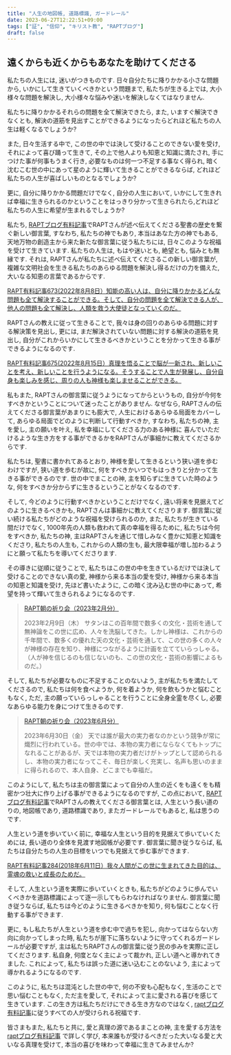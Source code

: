 ```yaml
---
title: "人生の地図帳, 道路標識, ガードレール"
date: 2023-06-27T12:22:51+09:00
tags: ["証", "信仰", "キリスト教", "RAPTブログ"]
draft: false
---
```


 ## 遠くからも近くからもあなたを助けてくださる

私たちの人生には, 迷いがつきものです. 
日々自分たちに降りかかる小さな問題から, いかにして生きていくべきかという問題まで,
私たちが生きる上では, 大小様々な問題を解決し, 大小様々な悩みや迷いを解決しなくてはなりません.

私たちに降りかかるそれらの問題を全て解決できたら, また, いますぐ解決できなくとも, 
解決の道筋を見出すことができるようになったらどれほど私たちの人生は軽くなるでしょうか?

また, 日々生活する中で, この世の中では決して受けることのできない愛を受け, それによって喜び踊って生きて, 
その上で他人よりも知恵と知識に満たされ, 手につけた事が何事もうまく行き, 必要なものは何一つ不足する事なく得られ,
暗く沈むこむ世の中にあって星のように輝いて生きることができるならば, どれほど私たちの人生が喜ばしいものとなるでしょうか?

更に, 自分に降りかかる問題だけでなく, 自分の人生において, 
いかにして生きれば幸福に生きられるのかということをはっきり分かって生きられたら,どれほど私たちの人生に希望が生まれるでしょうか?

私たち, [RAPTブログ有料記事](https://rapt-neo.com/?page_id=30947)でRAPTさんが述べ伝えてくださる聖書の歴史を繋ぐ新しい御言葉,
すなわち, 私たちの神でもあり, 本当はあなた方の神でもある, 天地万物の創造主から来た新たな御言葉に従う私たちには,
日々このような祝福を受けて生きています. 私たちの人生は, もはや迷いとも, 絶望とも, 悩みとも無縁です. 
それは, RAPTさんが私たちに述べ伝えてくださるこの新しい御言葉が, 複雑な文明社会を生きる私たちのあらゆる問題を解決し得るだけの力を備えた,
大いなる知恵の言葉であるからです.

[RAPT有料記事673(2022年8月8日）知能の高い人は、自分に降りかかるどんな問題も全て解決することができる。そして、自分の問題を全て解決できる人が、他人の問題も全て解決し、人類を救う大使徒となっていくのだ。](https://rapt-neo.com/?p=57110)

RAPTさんの教えに従って生きることで, 我々は身の回りのあらゆる問題に対する解決策を見出し, 更には, 
まだ解決されていない問題に対する解決の道筋を見出し, 自分がこれからいかにして生きるべきかということを分かって生きる事ができるようになるのです.

[RAPT有料記事675(2022年8月15日）真理を悟ることで脳が一新され、新しいことを考え、新しいことを行うようになる。そうすることで人生が発展し、自分自身も楽しみを感じ、周りの人も神様も楽しませることができる。](https://rapt-neo.com/?p=57142)

私もまた, RAPTさんの御言葉に従うようになってからというもの, 自分が今何をすべきかということについて迷ったことがありません.
なぜなら, RAPTさんの伝えてくださる御言葉があまりにも膨大で, 人生におけるあらゆる局面をカバーして, 
あらゆる局面でどのように判断して行動すべきか, すなわち, 私たちの神, 主を愛し, 主の願いを叶え, 私を幸福にしてくださる力のある神様に
喜んでいただけるような生き方をする事ができるかをRAPTさんが事細かに教えてくださるからです.

私たちは, 聖書に書かれてあるとおり, 神様を愛して生きるという狭い道を歩むわけですが, 狭い道を歩むが故に,
何をすべきかいつでもはっきりと分かって生きる事ができるのです. 世の中でまことの神, 主を知らずに生きていた時のような,
何をすべきか分からずに生きるということがなくなるのです. 

そして, 今どのように行動すべきかということだけでなく, 遠い将来を見据えてどのように生きるべきかも, RAPTさんは事細かに教えてくださります.
御言葉に従い続ける私たちがどのような祝福を受けられるのか, また, 私たちが生きている間だけでなく, 1000年先の人類も救われて真の幸福を得るために, 
私たちは今何をすべきか, 私たちの神, 主はRAPTさんを通じて惜しみなく豊かに知恵と知識をくださり, 私たちの人生も, 
これからの人類の生も, 最大限幸福が増し加わるようにと願って私たちを導いてくださります. 

その導きに従順に従うことで,
私たちはこの世の中を生きているだけでは決して受けることのできない真の愛, 神様から来る本当の愛を受け, 神様から来る本当の知恵と知識を受け,
先ほど書いたように, この暗く沈み込む世の中にあって, 希望を持って輝いて生きられるようになるのです. 

> [RAPT朝の祈り会（2023年2月分）](https://rapt-neo.com/?page_id=57846)
>
> 2023年2月9日（木）
サタンはこの百年間で数多くの文化・芸術を通して無神論をこの世に広め、人々を洗脳してきた。しかし神様は、これからの千年間で、数多くの優れた天の文化・芸術を通して、この世の多くの人々が神様の存在を知り、神様につながるように計画を立てていらっしゃる。（人が神を信じるのも信じないのも、この世の文化・芸術の影響によるものだ。）

そして, 私たちが必要なものに不足することのないよう, 主が私たちを満たしてくださるので, 私たちは何を食べようか, 何を着ようか, 
何を飲もうかと悩むこともなく, ただ, 主の願っていらっしゃることを行うことに全身全霊を尽くし, 必要なあらゆる能力を身につけて生きるのです.

> [RAPT朝の祈り会（2023年6月分）](https://rapt-neo.com/?page_id=58378)
>
> 2023年6月30日（金）
天では誰が最大の実力者なのかという競争が常に熾烈に行われている。世の中では、本物の実力者にならなくてもトップになれることがあるが、天では本物の実力者だけがトップとして認められるし、本物の実力者になってこそ、毎日が楽しく充実し、名声も思いのままに得られるので、本人自身、どこまでも幸福だ。
> 

このようにして, 私たちは主の御言葉によって自分の人生の近くをも遠くをも精密かつ壮大に作り上げる事ができるようになるのですが,
この点において, [RAPTブログ有料記事](https://rapt-neo.com/?page_id=30947)でRAPTさんの教えてくださる御言葉とは, 
人生という長い道のりの, 地図帳であり, 道路標識であり, またガードレールでもあると, 私は思うのです.

人生という道を歩いていく前に, 幸福な人生という目的を見据えて歩いていくためには, 長い道のり全体を見渡す地図帳が必要です.
御言葉に聞き従うならば, 私たちは自分たちの人生の目標をいつでも見据えて歩む事ができます.

[RAPT有料記事284(2018年6月11日）我々人間がこの世に生まれてきた目的は、霊魂の救いと成長のためだ。](https://rapt-neo.com/?p=47936)


そして, 人生という道を実際に歩いていくときも, 私たちがどのように歩んでいくべきかを道路標識によって逐一示してもらわなければなりません.
御言葉に聞き従うならば, 私たちは今どのように生きるべきかを知り, 何も悩むことなく行動する事ができます.

更に, もし私たちが人生という道を歩む中で過ちを犯し, 向かってはならない方向に向かってしまった時, 私たちが崖下に落ちないように守ってくれるガードレールが必要ですが, 
主は私たちRAPTさんの御言葉に従う民の歩みを実際に正してくださります. 私自身, 何度となく主によって裁かれ, 正しい道へと導かれてきました.
これによって, 私たちは誤った道に迷い込むことのないよう, 主によって導かれるようになるのです.


このように, 私たちは混沌とした世の中で, 何の不安も心配もなく, 生活のことで思い悩むこともなく, ただ主を愛して, それによって主に愛される喜びを感じて生きています.
この生き方は私たちだけにできる生き方なのではなく, [raptブログ有料記事](https://rapt-neo.com/?page_id=30947)に従うすべての人が受けられる祝福です.

皆さまもまた, 私たちと共に, 愛と真理の源であるまことの神, 主を愛する方法を[raptブログ有料記事](https://rapt-neo.com/?page_id=30947)
で詳しく学び, 本来誰もが受けるべきだった大いなる愛と大いなる真理を受けて, 本当の喜びを味わって幸福に生きてみませんか?
